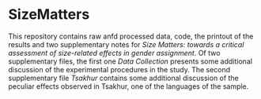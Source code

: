 # SizeMatters
This repository contains raw anfd processed data, code, the printout of the results and two supplementary notes for _Size Matters: towards a critical assessment of size-related effects in gender assignment_.
Of two supplementary files, the first one _Data Collection_ presents some additional discussion of the experimental procedures in the study. The second supplementary file _Tsakhur_ contains some additional discussion of the peculiar effects observed in Tsakhur, one of the languages of the sample.
